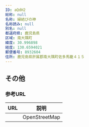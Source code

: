 ```yaml
---
ID: aQdH2
総称: null
名称: 縁結びの神
名称読み: null
別名: null
都道府県: 鹿児島県
区域: 南大隅町
緯度: 30.996898
経度: 130.6594021
郵便番号: 8932604
住所: 鹿児島県肝属郡南大隅町佐多馬籠４１５
---
```


## その他

### 参考URL

| URL | 説明          |
| --- | ------------- |
|     | OpenStreetMap |
